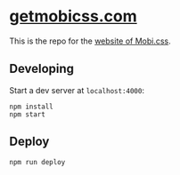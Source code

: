 # [getmobicss.com](http://getmobicss.com)

This is the repo for the [website of Mobi.css](http://getmobicss.com).

## Developing

Start a dev server at `localhost:4000`:

```shell
npm install
npm start
```

## Deploy

```shell
npm run deploy
```

